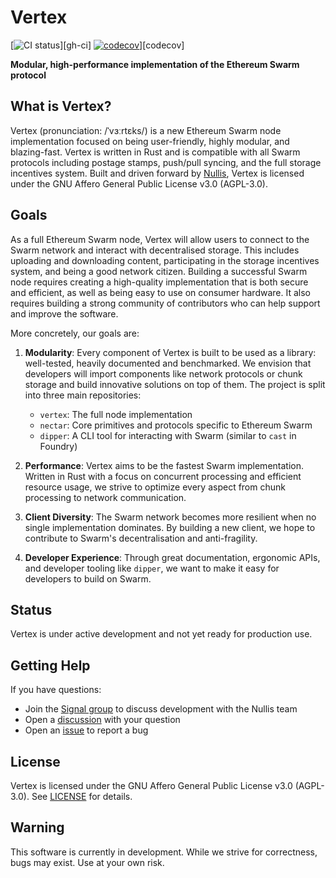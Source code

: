 # Vertex

[![CI status](https://github.com/nullisyz/vertex/workflows/unit/badge.svg)][gh-ci]
[![codecov](https://codecov.io/gh/nullisxyz/vertex/graph/badge.svg?token=O56JVSX6AB)](https://codecov.io/gh/nullisxyz/vertex)][codecov]

**Modular, high-performance implementation of the Ethereum Swarm protocol**

<!-- [Logo placeholder]

**[Install](https://vertex.rs/installation) | [User Book](https://vertex.rs) | [Developer Docs](./docs) | [Crate Docs](https://vertex.rs/docs)**
-->

## What is Vertex?

Vertex (pronunciation: /ˈvɜːrtɛks/) is a new Ethereum Swarm node implementation focused on being user-friendly, highly modular, and blazing-fast. Vertex is written in Rust and is compatible with all Swarm protocols including postage stamps, push/pull syncing, and the full storage incentives system. Built and driven forward by [Nullis](https://github.com/nullisxyz), Vertex is licensed under the GNU Affero General Public License v3.0 (AGPL-3.0).

## Goals

As a full Ethereum Swarm node, Vertex will allow users to connect to the Swarm network and interact with decentralised storage. This includes uploading and downloading content, participating in the storage incentives system, and being a good network citizen. Building a successful Swarm node requires creating a high-quality implementation that is both secure and efficient, as well as being easy to use on consumer hardware. It also requires building a strong community of contributors who can help support and improve the software.

More concretely, our goals are:

1. **Modularity**: Every component of Vertex is built to be used as a library: well-tested, heavily documented and benchmarked. We envision that developers will import components like network protocols or chunk storage and build innovative solutions on top of them. The project is split into three main repositories:
   - `vertex`: The full node implementation
   - `nectar`: Core primitives and protocols specific to Ethereum Swarm
   - `dipper`: A CLI tool for interacting with Swarm (similar to `cast` in Foundry)

2. **Performance**: Vertex aims to be the fastest Swarm implementation. Written in Rust with a focus on concurrent processing and efficient resource usage, we strive to optimize every aspect from chunk processing to network communication.

3. **Client Diversity**: The Swarm network becomes more resilient when no single implementation dominates. By building a new client, we hope to contribute to Swarm's decentralisation and anti-fragility.

4. **Developer Experience**: Through great documentation, ergonomic APIs, and developer tooling like `dipper`, we want to make it easy for developers to build on Swarm.

## Status

Vertex is under active development and not yet ready for production use.

## Getting Help

If you have questions:

- Join the [Signal group](https://signal.group/#CjQKIHNV-kWphhtnpwS3zywC7LRr5BEW9Q1XyDl2qZtL2WYqEhAyO0c8tGmrQDmEsY15rALt) to discuss development with the Nullis team
- Open a [discussion](https://github.com/nullisxyz/vertex/discussions/new) with your question
- Open an [issue](https://github.com/nullisxyz/vertex/issues/new) to report a bug

## License

Vertex is licensed under the GNU Affero General Public License v3.0 (AGPL-3.0). See [LICENSE](./LICENSE) for details.

## Warning

This software is currently in development. While we strive for correctness, bugs may exist. Use at your own risk.
